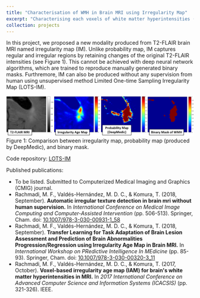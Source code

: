 ```yaml
---
title: "Characterisation of WMH in Brain MRI using Irregularity Map"
excerpt: "Characterising each voxels of white matter hyperintensities (WMH) in brain T2-FLAIR MRI based on its texture(s).<br/><img src='/images/im.png'>"
collection: projects
---
```


In this project, we proposed a new modality produced from T2-FLAIR brain MRI named irregularity map (IM). Unlike probability map, IM captures regular and irregular regions by retaining changes of the original T2-FLAIR intensities (see Figure 1). This cannot be achieved with deep neural network algorithms, which are trained to reproduce manually generated binary masks. Furthremore, IM can also be produced without any supervision from human using unsupervised method Limited One-time Sampling Irregularity Map (LOTS-IM).

![alt text](images/im.png "Visualisation of LOTS-IM vs. others")
Figure 1: Comparison between irregularity map, probability map (produced by DeepMedic), and binary mask.

Code repository: [LOTS-IM](https://github.com/febrianrachmadi/lots-iam-gpu)

Published publications:
 - To be listed. Submitted to Computerized Medical Imaging and Graphics (CMIG) journal.
 - Rachmadi, M. F., Valdés-Hernández, M. D. C., & Komura, T. (2018, September). **Automatic irregular texture detection in brain mri without human supervision.** In _International Conference on Medical Image Computing and Computer-Assisted Intervention_ (pp. 506-513). Springer, Cham. doi: [10.1007/978-3-030-00931-1_58](10.1007/978-3-030-00931-1_58)
 - Rachmadi, M. F., Valdés-Hernández, M. D. C., & Komura, T. (2018, September). **Transfer Learning for Task Adaptation of Brain Lesion Assessment and Prediction of Brain Abnormalities Progression/Regression using Irregularity Age Map in Brain MRI.** In _International Workshop on PRedictive Intelligence In MEdicine_ (pp. 85-93). Springer, Cham. doi: [10.1007/978-3-030-00320-3_11](10.1007/978-3-030-00320-3_11)
 - Rachmadi, M. F., Valdés-Hernández, M. D. C., & Komura, T. (2017, October). **Voxel-based irregularity age map (IAM) for brain's white matter hyperintensities in MRI.** In _2017 International Conference on Advanced Computer Science and Information Systems (ICACSIS)_ (pp. 321-326). IEEE.